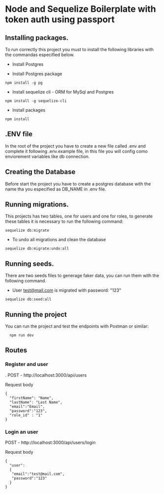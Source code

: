 # Node and Sequelize Boilerplate with token auth using passport

## Installing packages.

To run correctly this project you must to install the following libraries with the commandas especified below.

- Install Postgres

- Install Postgres package

```
npm install -g pg
```

- Install sequelize cli - ORM for MySql and Postgres

```
npm install -g sequelize-cli
```

- Install packages

```
npm install
```

## .ENV file

In the root of the project you have to create a new file called .env and complete it following .env.example file, in this file you will config como enviorement variables like db connection.

## Creating the Database

Before start the project you have to create a postgres database with the name tha you especified as DB_NAME in .env file.

## Running migrations.

This projects has two tables, one for users and one for roles, to generate these tables it is necessary to run the following command:

```
sequelize db:migrate
```

- To undo all migrations and clean the database

```
sequelize db:migrate:undo:all
```

## Running seeds.

There are two seeds files to generage faker data, you can run them with the following command.

- User test@mail.com is migrated with password: "123"

```
sequelize db:seed:all
```

## Running the project

You can run the project and test the endpoints with Postman or similar:

```
  npm run dev
```

## Routes

### Register and user

. POST - http://localhost:3000/api/users

Request body

```
{
  "firstName": "Name",
  "lastName": "Last Name",
  "email":"Email",
  "password":"123",
  "role_id" : "1"
}
```

### Login an user

POST - http://localhost:3000/api/users/login

Request body

```
{
  "user":
  {
   "email":"test@mail.com",
   "password":"123"
  }
}
```
